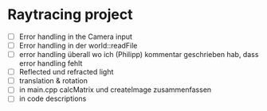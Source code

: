 # Raytracing project

- [ ] Error handling in the Camera input 
- [ ] Error handling in der world::readFile
- [ ] error handling überall wo ich (Philipp) kommentar geschrieben hab, dass error handling fehlt
- [ ] Reflected und refracted light
- [ ] translation & rotation 
- [ ] in main.cpp calcMatrix und createImage zusammenfassen 
- [ ] in code descriptions